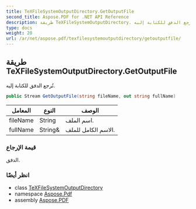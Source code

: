 ```yaml
---
title: TeXFileSystemOutputDirectory.GetOutputFile
second_title: Aspose.PDF for .NET API Reference
description: طريقة TeXFileSystemOutputDirectory. تُرجع الدفق للكتابة إليه
type: docs
weight: 20
url: /ar/net/aspose.pdf/texfilesystemoutputdirectory/getoutputfile/
---
```

## طريقة TeXFileSystemOutputDirectory.GetOutputFile

تُرجع الدفق للكتابة إليه.

```csharp
public Stream GetOutputFile(string fileName, out string fullName)
```

| المعامل | النوع | الوصف |
| --- | --- | --- |
| fileName | String | اسم الملف. |
| fullName | String& | الاسم الكامل للملف. |

### قيمة الإرجاع

الدفق.

### انظر أيضًا

* class [TeXFileSystemOutputDirectory](../)
* namespace [Aspose.Pdf](../../../aspose.pdf/)
* assembly [Aspose.PDF](../../../)